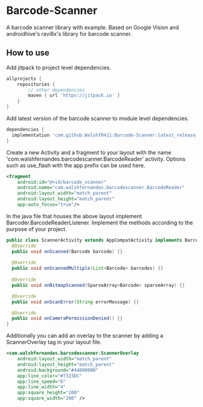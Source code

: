 # Barcode-Scanner
A barcode scanner library with example. Based on Google Vision and androidhive's ravi8x's library for barcode scanner.

## How to use
Add jitpack to project level dependencies.
```gradle
allprojects {
    repositories {
        // other dependencies
        maven { url 'https://jitpack.io' }
    }
}
```

Add latest version of the barcode scanner to module level dependencies.
```gradle
dependencies {
  implementation 'com.github.Walshf0411:Barcode-Scanner:latest_release_here'
}
``` 
Create a new Activity and a fragment to your layout with the name 'com.walshfernandes.barcodescanner.BarcodeReader' activity. Options such as use_flash with the app prefix can be used here.
```xml
<fragment
    android:id="@+id/barcode_scanner"
    android:name="com.walshfernandes.barcodescanner.BarcodeReader"
    android:layout_width="match_parent"
    android:layout_height="match_parent"
    app:auto_focus="true"/>
```
In the java file that houses the above layout implement Barcoder.BarcodeReaderListener. Implement the methods according to the purpose of your project.
```java
public class ScannerActivity extends AppCompatActivity implements BarcodeReader.BarcodeReaderListener {
  @Override
  public void onScanned(Barcode barcode) {}
  
  @Override
  public void onScannedMultiple(List<Barcode> barcodes) {}
  
  @Override
  public void onBitmapScanned(SparseArray<Barcode> sparseArray) {}

  @Override
  public void onScanError(String errorMessage) {}

  @Override
  public void onCameraPermissionDenied() {}
}
```
Additionally you can add an overlay to the scanner by adding a ScannerOverlay tag in your layout file.
```xml
<com.walshfernandes.barcodescanner.ScannerOverlay
    android:layout_width="match_parent"
    android:layout_height="match_parent"
    android:background="#44000000"
    app:line_color="#7323DC"
    app:line_speed="6"
    app:line_width="4"
    app:square_height="200"
    app:square_width="200" />
```

